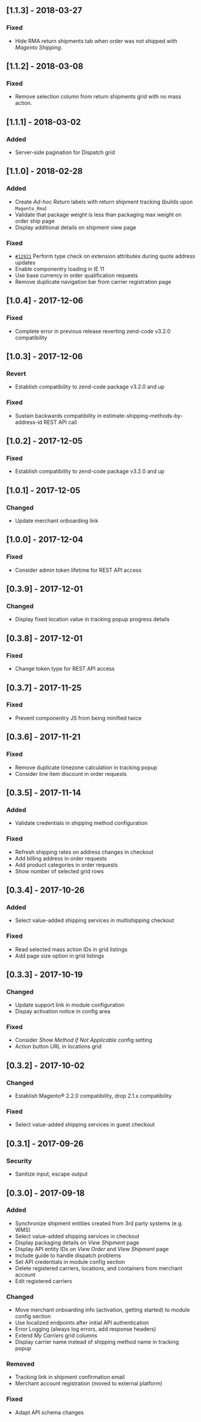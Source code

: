 ## [1.1.3] - 2018-03-27
### Fixed

- Hide RMA return shipments tab when order was not shipped with _Magento Shipping_.

## [1.1.2] - 2018-03-08
### Fixed

- Remove selection column from return shipments grid with no mass action.

## [1.1.1] - 2018-03-02
### Added

- Server-side pagination for Dispatch grid

## [1.1.0] - 2018-02-28
### Added

- Create *Ad-hoc Return* labels with return shipment tracking (builds upon `Magento_Rma`)
- Validate that package weight is less than packaging max weight on order ship page
- Display additional details on shipment view page

### Fixed

- [`#12921`](https://github.com/magento/magento2/issues/12921) Perform type check on extension attributes during quote address updates
- Enable componentry loading in IE 11
- Use base currency in order qualification requests
- Remove duplicate navigation bar from carrier registration page

## [1.0.4] - 2017-12-06
### Fixed

- Complete error in previous release reverting zend-code v3.2.0 compatibility

## [1.0.3] - 2017-12-06
### Revert

- Establish compatibility to zend-code package v3.2.0 and up

### Fixed

- Sustain backwards compatibility in estimate-shipping-methods-by-address-id REST API call

## [1.0.2] - 2017-12-05
### Fixed

- Establish compatibility to zend-code package v3.2.0 and up

## [1.0.1] - 2017-12-05
### Changed

- Update merchant onboarding link

## [1.0.0] - 2017-12-04
### Fixed

- Consider admin token lifetime for REST API access

## [0.3.9] - 2017-12-01
### Changed

- Display fixed location value in tracking popup progress details

## [0.3.8] - 2017-12-01
### Fixed

- Change token type for REST API access

## [0.3.7] - 2017-11-25
### Fixed

- Prevent componentry JS from being minified twice

## [0.3.6] - 2017-11-21
### Fixed

- Remove duplicate timezone calculation in tracking popup
- Consider line item discount in order requests

## [0.3.5] - 2017-11-14
### Added

- Validate credentials in shipping method configuration

### Fixed

- Refresh shipping rates on address changes in checkout
- Add billing address in order requests
- Add product categories in order requests
- Show number of selected grid rows

## [0.3.4] - 2017-10-26
### Added

- Select value-added shipping services in multishipping checkout

### Fixed

- Read selected mass action IDs in grid listings
- Add page size option in grid listings

## [0.3.3] - 2017-10-19
### Changed

- Update support link in module configuration
- Dispay activation notice in config area

### Fixed

- Consider _Show Method if Not Applicable_ config setting
- Action button URL in locations grid

## [0.3.2] - 2017-10-02
### Changed

- Establish Magento® 2.2.0 compatibility, drop 2.1.x compatibility

### Fixed

- Select value-added shipping services in guest checkout

## [0.3.1] - 2017-09-26
### Security

- Sanitize input, escape output

## [0.3.0] - 2017-09-18
### Added

- Synchronize shipment entities created from 3rd party systems (e.g. WMS)
- Select value-added shipping services in checkout
- Display packaging details on _View Shipment_ page
- Display API entity IDs on _View Order_ and _View Shipment_ page
- Include guide to handle dispatch problems
- Set API credentials in module config section
- Delete registered carriers, locations, and containers from merchant account
- Edit registered carriers

### Changed

- Move merchant onboarding info (activation, getting started) to module config section
- Use localized endpoints after initial API authentication
- Error Logging (always log errors, add response headers)
- Extend _My Carriers_ grid columns
- Display carrier name instead of shipping method name in tracking popup

### Removed

- Tracking link in shipment confirmation email
- Merchant account registration (moved to external platform)

### Fixed

- Adapt API schema changes
